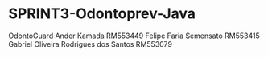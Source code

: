 # SPRINT3-Odontoprev-Java
OdontoGuard 
Ander Kamada RM553449
Felipe Faria Semensato RM553415
Gabriel Oliveira Rodrigues dos Santos RM553079
